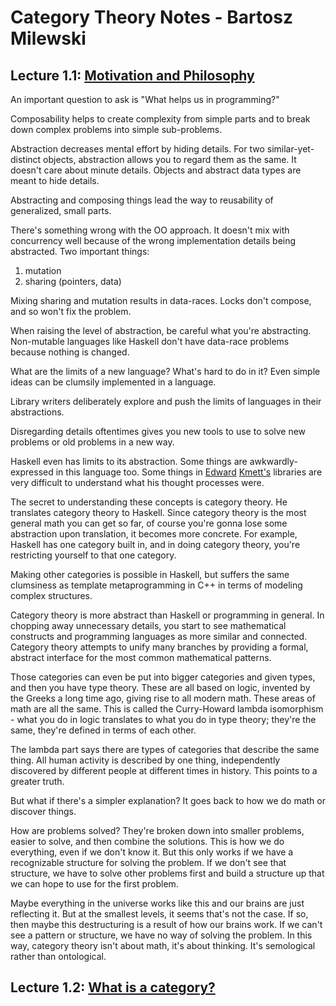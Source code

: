 # Category Theory Notes - Bartosz Milewski

## Lecture 1.1: [Motivation and Philosophy](https://www.youtube.com/watch?v=I8LbkfSSR58&list=PLbgaMIhjbmEnaH_LTkxLI7FMa2HsnawM_)

An important question to ask is "What helps us in programming?"

Composability helps to create complexity from simple parts and to break down complex problems into simple sub-problems.

Abstraction decreases mental effort by hiding details. For two similar-yet-distinct objects, abstraction allows you to regard them as the same. It doesn't care about minute details. Objects and abstract data types are meant to hide details.

Abstracting and composing things lead the way to reusability of generalized, small parts.

There's something wrong with the OO approach. It doesn't mix with concurrency well because of the wrong implementation details being abstracted. Two important things: 
1. mutation
2. sharing (pointers, data)

Mixing sharing and mutation results in data-races. Locks don't compose, and so won't fix the problem.

When raising the level of abstraction, be careful what you're abstracting. Non-mutable languages like Haskell don't have data-race problems because nothing is changed.

What are the limits of a new language? What's hard to do in it? Even simple ideas can be clumsily implemented in a language.

Library writers deliberately explore and push the limits of languages in their abstractions.

Disregarding details oftentimes gives you new tools to use to solve new problems or old problems in a new way.

Haskell even has limits to its abstraction. Some things are awkwardly-expressed in this language too. Some things in [Edward](https://www.schoolofhaskell.com/user/edwardk) [Kmett's](https://github.com/ekmett) libraries are very difficult to understand what his thought processes were.

The secret to understanding these concepts is category theory. He translates category theory to Haskell. Since category theory is the most general math you can get so far, of course you're gonna lose some abstraction upon translation, it becomes more concrete. For example, Haskell has one category built in, and in doing category theory, you're restricting yourself to that one category. 

Making other categories is possible in Haskell, but suffers the same clumsiness as template metaprogramming in C++ in terms of modeling complex structures.

Category theory is more abstract than Haskell or programming in general. In chopping away unnecessary details, you start to see mathematical constructs and programming languages as more similar and connected. Category theory attempts to unify many branches by providing a formal, abstract interface for the most common mathematical patterns. 

Those categories can even be put into bigger categories and given types, and then you have type theory. These are all based on logic, invented by the Greeks a long time ago, giving rise to all modern math. These areas of math are all the same. This is called the Curry-Howard lambda isomorphism - what you do in logic translates to what you do in type theory; they're the same, they're defined in terms of each other.

The lambda part says there are types of categories that describe the same thing. All human activity is described by one thing, independently discovered by different people at different times in history. This points to a greater truth.

But what if there's a simpler explanation? It goes back to how we do math or discover things.

How are problems solved? They're broken down into smaller problems, easier to solve, and then combine the solutions. This is how we do everything, even if we don't know it. But this only works if we have a recognizable structure for solving the problem. If we don't see that structure, we have to solve other problems first and build a structure up that we can hope to use for the first problem.

Maybe everything in the universe works like this and our brains are just reflecting it. But at the smallest levels, it seems that's not the case. If so, then maybe this destructuring is a result of how our brains work. If we can't see a pattern or structure, we have no way of solving the problem. In this way, category theory isn't about math, it's about thinking. It's semological rather than ontological. 

## Lecture 1.2: [What is a category?](https://youtu.be/p54Hd7AmVFU)








